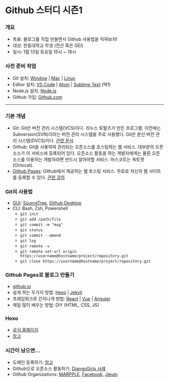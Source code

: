 # Github 스터디 시즌1

### 개요  
- 목표: 블로그를 직접 만들면서 Github 사용법을 익혀보자!
- 대상: 한동대학교 학생 (전산 혹은 GEI)
- 일시: 1월 13일 토요일 15시 ~ 18시

### 사전 준비 작업
- Git 설치: [Window](https://youtu.be/JKT9laOAPIs) | [Mac](https://youtu.be/nw0x0cvg-iM) | [Linux](https://youtu.be/S1BYwbkrojw)
- Editor 설치: [VS Code](https://code.visualstudio.com/) | [Atom](https://atom.io/) | [Sublime Text](https://www.sublimetext.com/) (택1)
- Node.js 설치: [Node.js](https://nodejs.org/ko/)
- Github 가입: [Github.com](https://github.com)

--- 

### 기본 개념
- Git: Git은 버전 관리 시스템(VCS)이다. 리누스 토발즈가 만든 프로그램. 이전에는 Subversion(SVN)이라는 버전 관리 시스템을 주로 사용했다. Git은 분산 버전 관리 시스템(DVCS)이다. [관련 문서](https://git-scm.com/book/ko/v2)
- Github: Git을 사용하여 관리되는 오픈소스를 호스팅하는 웹 서비스. 대부분의 오픈소스가 이 서비스에 등록되어 있다. 오픈소스 활동을 하는 개발자에게는 물론 오픈소스를 이용하는 개발자라면 반드시 알아야할 서비스. 마스코트는 옥토캣(Octocat).
- [Github Pages](https://pages.github.com/): Github에서 제공하는 웹 호스팅 서비스. 무료로 자신의 웹 사이트를 등록할 수 있다. [관련 강의](https://opentutorials.org/course/3084/18891)

### Git의 사용법
- [GUI](https://git-scm.com/downloads/guis): [SourceTree](https://www.sourcetreeapp.com/), [Github Desktop](https://desktop.github.com/)
- CLI: Bash, Zsh, Powershell
  - `git init`
  - `git add /path/file`
  - `git commit -m "msg"`
  - `git status`
  - `git commit --amend`
  - `git log`
  - `git remote -v`
  - `git remote set-url origin https://username@hostname/project/repository.git`
  - `git clone https://username@hostname/project/repository.git`

### Github Pages로 블로그 만들기
- [github.io](https://opentutorials.org/course/3084/18891)
- 쉽게 하는 두가지 방법: [Hexo](https://hexo.io/ko/) | [Jekyll](https://jekyllrb-ko.github.io/)
- 프레임워크로 간지나게 방법: [React](https://reactjs.org/) | [Vue](https://kr.vuejs.org/v2/guide/index.html) | [Angular](https://angularjs.org/)
- 제일 많이 배우는 방법: DIY (HTML, CSS, JS)

### Hexo
- [공식 홈페이지](https://hexo.io/ko/)
- [참고](https://www.holaxprogramming.com/2017/04/16/github-page-and-hexo/)

### 시간이 남으면...
- 도메인 등록하기: [참고](https://www.holaxprogramming.com/2017/05/15/github-page-and-custom-domain/)
- Github으로 오픈소스 활동하기: [DjangoGirls 사례](https://github.com/DjangoGirls/tutorial/pull/1036)
- Github Organizations: [MARPPLE](https://github.com/marpple), [Facebook](https://github.com/facebook), [Jieum](https://github.com/jieumjigi)